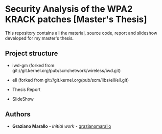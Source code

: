 # Security Analysis of the WPA2 KRACK patches [Master's Thesis]

This repository contains all the material, source code, report and slideshow developed for my master's thesis.

## Project structure

- iwd-gm (forked from git://git.kernel.org/pub/scm/network/wireless/iwd.git)

- ell (forked from git://git.kernel.org/pub/scm/libs/ell/ell.git)

- Thesis Report

- SlideShow

## Authors

* **Graziano Marallo** - *Initial work* - [grazianomarallo](https://github.com/grazianomarallo)




